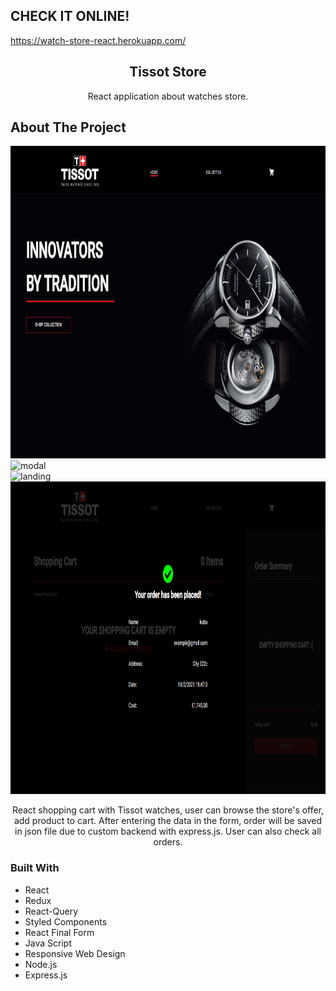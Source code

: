 ## CHECK IT ONLINE!

https://watch-store-react.herokuapp.com/

<p align="center">

  <h2 align="center">Tissot Store</h2>

  <p align="center">
   React application about watches store.
    <br />
  </p>
</p>

## About The Project

<img src="./img/tissot.png" alt="landing" width="1000" height="500">
<br>
<img src="./img/tisso2.png" alt="modal" width="1000" height="500">
<br>
<img src="./img/tisso3.png" alt="landing" width="1000" height="500">
<br>
<img src="./img/tissot4.png" alt="modal" width="1000" height="500">

<p align="center">
React shopping cart with Tissot watches, user can browse the store's offer, add product to cart. After entering the
data in the form, order will be saved in json file due to custom backend with express.js. User can also check all
orders.
</p>

### Built With

-  React
-  Redux
-  React-Query
-  Styled Components
-  React Final Form
-  Java Script
-  Responsive Web Design
-  Node.js
-  Express.js
